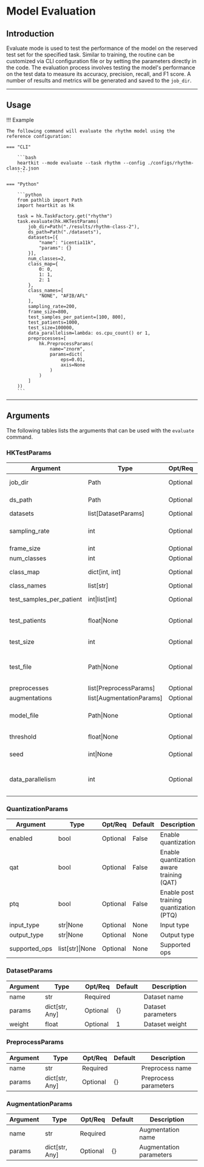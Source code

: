 # Model Evaluation

## <span class="sk-h2-span">Introduction </span>

Evaluate mode is used to test the performance of the model on the reserved test set for the specified task. Similar to training, the routine can be customized via CLI configuration file or by setting the parameters directly in the code. The evaluation process involves testing the model's performance on the test data to measure its accuracy, precision, recall, and F1 score. A number of results and metrics will be generated and saved to the `job_dir`.

---

## <span class="sk-h2-span">Usage</span>

!!! Example

    The following command will evaluate the rhythm model using the reference configuration:

    === "CLI"

        ```bash
        heartkit --mode evaluate --task rhythm --config ./configs/rhythm-class-2.json
        ```

    === "Python"

        ```python
        from pathlib import Path
        import heartkit as hk

        task = hk.TaskFactory.get("rhythm")
        task.evaluate(hk.HKTestParams(
            job_dir=Path("./results/rhythm-class-2"),
            ds_path=Path("./datasets"),
            datasets=[{
                "name": "icentia11k",
                "params": {}
            }],
            num_classes=2,
            class_map={
                0: 0,
                1: 1,
                2: 1
            },
            class_names=[
                "NONE", "AFIB/AFL"
            ],
            sampling_rate=200,
            frame_size=800,
            test_samples_per_patient=[100, 800],
            test_patients=1000,
            test_size=100000,
            data_parallelism=lambda: os.cpu_count() or 1,
            preprocesses=[
                hk.PreprocessParams(
                    name="znorm",
                    params=dict(
                        eps=0.01,
                        axis=None
                    )
                )
            ]
        ))
        ```

---

## <span class="sk-h2-span">Arguments </span>

The following tables lists the arguments that can be used with the `evaluate` command.

### HKTestParams

| Argument | Type | Opt/Req | Default | Description |
| --- | --- | --- | --- | --- |
| job_dir | Path | Optional | `tempfile.gettempdir` | Job output directory |
| ds_path | Path | Optional | `Path()` | Dataset directory |
| datasets | list[DatasetParams] | Optional |  | Datasets |
| sampling_rate | int | Optional | 250 | Target sampling rate (Hz) |
| frame_size | int | Optional | 1250 | Frame size |
| num_classes | int | Optional | 1 | # of classes |
| class_map | dict[int, int] | Optional |  | Class/label mapping |
| class_names | list[str] | Optional | None | Class names |
| test_samples_per_patient | int\|list[int] | Optional | 1000 | # test samples per patient |
| test_patients | float\|None | Optional | None | # or proportion of patients for testing |
| test_size | int | Optional | 200000 | # samples for testing |
| test_file | Path\|None | Optional | None | Path to load/store pickled test file |
| preprocesses | list[PreprocessParams] | Optional |  | Preprocesses |
| augmentations | list[AugmentationParams] | Optional |  | Augmentations |
| model_file | Path\|None | Optional | None | Path to save model file (.keras) |
| threshold | float\|None | Optional | None | Model output threshold |
| seed | int\|None | Optional | None | Random state seed |
| data_parallelism | int | Optional | `os.cpu_count` | # of data loaders running in parallel |

### QuantizationParams

| Argument | Type | Opt/Req | Default | Description |
| --- | --- | --- | --- | --- |
| enabled | bool | Optional | False | Enable quantization |
| qat | bool | Optional | False | Enable quantization aware training (QAT) |
| ptq | bool | Optional | False | Enable post training quantization (PTQ) |
| input_type | str\|None | Optional | None | Input type |
| output_type | str\|None | Optional | None | Output type |
| supported_ops | list[str]\|None | Optional | None | Supported ops |

### DatasetParams

| Argument | Type | Opt/Req | Default | Description |
| --- | --- | --- | --- | --- |
| name | str | Required |  | Dataset name |
| params | dict[str, Any] | Optional | {} | Dataset parameters |
| weight | float | Optional | 1 | Dataset weight |

### PreprocessParams

| Argument | Type | Opt/Req | Default | Description |
| --- | --- | --- | --- | --- |
| name | str | Required |  | Preprocess name |
| params | dict[str, Any] | Optional | {} | Preprocess parameters |

### AugmentationParams

| Argument | Type | Opt/Req | Default | Description |
| --- | --- | --- | --- | --- |
| name | str | Required |  | Augmentation name |
| params | dict[str, Any] | Optional | {} | Augmentation parameters |
